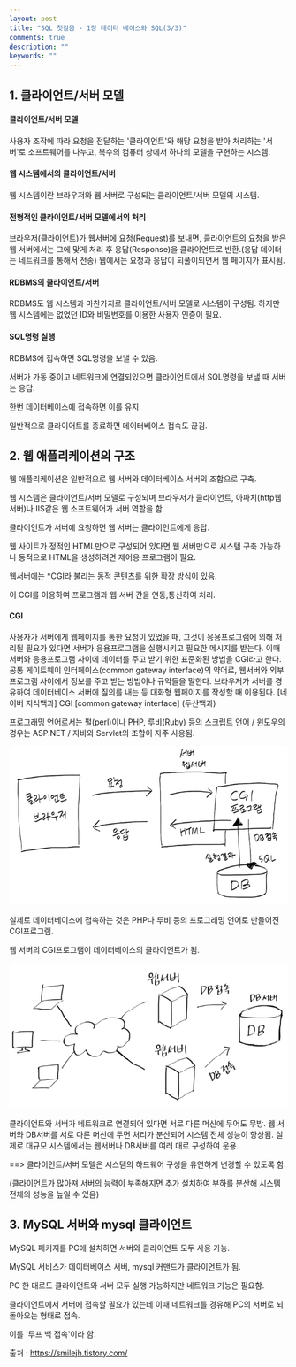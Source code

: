 ```yaml
---
layout: post
title: "SQL 첫걸음 - 1장 데이터 베이스와 SQL(3/3)"
comments: true
description: ""
keywords: ""
---
```


## 1. 클라이언트/서버 모델

#### 클라이언트/서버 모델
사용자 조작에 따라 요청을 전달하는 '클라이언트'와 해당 요청을 받아 처리하는 '서버'로 소프트웨어를 나누고, 복수의 컴퓨터 상에서 하나의 모델을 구현하는 시스템.

#### 웹 시스템에서의 클라이언트/서버 
웹 시스템이란 브라우저와 웹 서버로 구성되는 클라이언트/서버 모델의 시스템. 

#### 전형적인 클라이언트/서버 모델에서의 처리
브라우저(클라이언트)가 웹서버에 요청(Request)를 보내면, 클라이언트의 요청을 받은 웹 서버에서는 그에 맞게 처리 후 응답(Response)을 클라이언트로 반환.(응답 데이터는 네트워크를 통해서 전송) 웹에서는 요청과 응답이 되풀이되면서 웹 페이지가 표시됨.  

#### RDBMS의 클라이언트/서버 
RDBMS도 웹 시스템과 마찬가지로 클라이언트/서버 모델로 시스템이 구성됨. 하지만 웹 시스템에는 없었던 ID와 비밀번호를 이용한 사용자 인증이 필요. 

#### SQL명령 실행
RDBMS에 접속하면 SQL명령을 보낼 수 있음. 

서버가 가동 중이고 네트워크에 연결되있으면 클라이언트에서 SQL명령을 보낼 때 서버는 응답.  

한번 데이터베이스에 접속하면 이를 유지. 

일반적으로 클라이어트를 종료하면 데이터베이스 접속도 끊김.


## 2. 웹 애플리케이션의 구조 
웹 애플리케이션은 일반적으로 웹 서버와 데이터베이스 서버의 조합으로 구축. 

웹 시스템은 클라이언트/서버 모델로 구성되며 브라우저가 클라이언트, 아파치(http웹서버)나 IIS같은 웹  소프트웨어가 서버 역할을 함. 

클라이언트가 서버에 요청하면 웹 서버는 클라이언트에게 응답. 

웹 사이트가 정적인 HTML만으로 구성되어 있다면 웹 서버만으로 시스템 구축 가능하나 동적으로 HTML을 생성하려면 제어용 프로그램이 필요. 

웹서버에는 *CGI라 불리는 동적 콘텐츠를 위한 확장 방식이 있음. 

이 CGI를 이용하여 프로그램과 웹 서버 간을 연동,통신하여 처리. 

#### CGI  
사용자가 서버에게 웹페이지를 통한 요청이 있었을 때, 그것이 응용프로그램에 의해 처리될 필요가 있다면 서버가 응용프로그램을 실행시키고 필요한 메시지를 받는다. 이때 서버와 응용프로그램 사이에 데이터를 주고 받기 위한 표준화된 방법을 CGI라고 한다.
공통 게이트웨이 인터페이스(common gateway interface)의 약어로, 웹서버와 외부 프로그램 사이에서 정보를 주고 받는 방법이나 규약들을 말한다. 브라우저가 서버를 경유하여 데이터베이스 서버에 질의를 내는 등 대화형 웹페이지를 작성할 때 이용된다. [네이버 지식백과] CGI [common gateway interface] (두산백과)

프로그래밍 언어로서는 펄(perl)이나 PHP, 루비(Ruby) 등의 스크립트 언어 / 윈도우의 경우는 ASP.NET / 자바와 Servlet의 조합이 자주 사용됨. 

![9976573F5B84FA3C2C](/images/sql_first_step/9976573F5B84FA3C2C.png)

실제로 데이터베이스에 접속하는 것은 PHP나 루비 등의 프로그래밍 언어로 만들어진 CGI프로그램.

웹 서버의 CGI프로그램이 데이터베이스의 클라이언트가 됨. 

![99E04B485B84FA7102](/images/sql_first_step/99E04B485B84FA7102.png)

클라이언트와 서버가 네트워크로 연결되어 있다면 서로 다른 머신에 두어도 무방. 웹 서버와 DB서버를 서로 다른 머신에 두면 처리가 분산되어 시스템 전체 성능이 향상됨. 실제로 대규모 시스템에서는 웹서버나 DB서버를 여러 대로 구성하여 운용. 

==> 클라이언트/서버 모델은 시스템의 하드웨어 구성을 유연하게 변경할 수 있도록 함. 

(클라이언트가 많아져 서버의 능력이 부족해지면 추가 설치하여 부하를 분산해 시스템 전체의 성능을 높일 수 있음)


## 3. MySQL 서버와 mysql 클라이언트 
MySQL 패키지를 PC에 설치하면 서버와 클라이언트 모두 사용 가능. 

MySQL 서비스가 데이터베이스 서버, mysql 커맨드가 클라이언트가 됨. 

PC 한 대로도 클라이언트와 서버 모두 실행 가능하지만 네트워크 기능은 필요함. 

클라이언트에서 서버에 접속할 필요가 있는데 이때 네트워크를 경유해 PC의 서버로 되돌아오는 형태로 접속. 

이를 '루프 백 접속'이라 함. 


출처 : https://smilejh.tistory.com/
